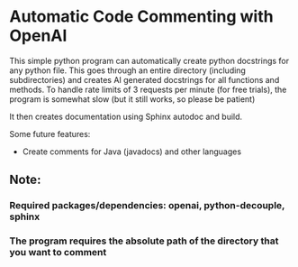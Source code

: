 # Automatic Code Commenting with OpenAI

This simple python program can automatically create python docstrings for any python file.
This goes through an entire directory (including subdirectories) and creates AI generated docstrings for all functions and methods.
To handle rate limits of 3 requests per minute (for free trials), the program is somewhat slow (but it still works, so please be patient)

It then creates documentation using Sphinx autodoc and build.

Some future features:
- Create comments for Java (javadocs) and other languages

## Note:
### Required packages/dependencies: openai, python-decouple, sphinx
### The program requires the absolute path of the directory that you want to comment

